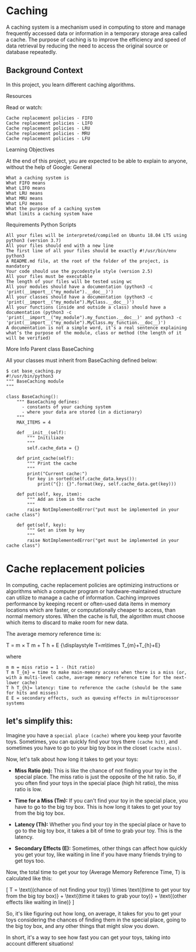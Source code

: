 # Caching
A caching system is a mechanism used in computing to store and manage frequently accessed data or information in a temporary storage area called a cache. The purpose of caching is to improve the efficiency and speed of data retrieval by reducing the need to access the original source or database repeatedly.

## Background Context

In this project, you learn different caching algorithms.

Resources

Read or watch:

    Cache replacement policies - FIFO
    Cache replacement policies - LIFO
    Cache replacement policies - LRU
    Cache replacement policies - MRU
    Cache replacement policies - LFU

Learning Objectives

At the end of this project, you are expected to be able to explain to anyone, without the help of Google:
General

    What a caching system is
    What FIFO means
    What LIFO means
    What LRU means
    What MRU means
    What LFU means
    What the purpose of a caching system
    What limits a caching system have

Requirements
Python Scripts

    All your files will be interpreted/compiled on Ubuntu 18.04 LTS using python3 (version 3.7)
    All your files should end with a new line
    The first line of all your files should be exactly #!/usr/bin/env python3
    A README.md file, at the root of the folder of the project, is mandatory
    Your code should use the pycodestyle style (version 2.5)
    All your files must be executable
    The length of your files will be tested using wc
    All your modules should have a documentation (python3 -c 'print(__import__("my_module").__doc__)')
    All your classes should have a documentation (python3 -c 'print(__import__("my_module").MyClass.__doc__)')
    All your functions (inside and outside a class) should have a documentation (python3 -c 'print(__import__("my_module").my_function.__doc__)' and python3 -c 'print(__import__("my_module").MyClass.my_function.__doc__)')
    A documentation is not a simple word, it’s a real sentence explaining what’s the purpose of the module, class or method (the length of it will be verified)

More Info
Parent class BaseCaching

All your classes must inherit from BaseCaching defined below:
```
$ cat base_caching.py
#!/usr/bin/python3
""" BaseCaching module
"""

class BaseCaching():
    """ BaseCaching defines:
      - constants of your caching system
      - where your data are stored (in a dictionary)
    """
    MAX_ITEMS = 4

    def __init__(self):
        """ Initiliaze
        """
        self.cache_data = {}

    def print_cache(self):
        """ Print the cache
        """
        print("Current cache:")
        for key in sorted(self.cache_data.keys()):
            print("{}: {}".format(key, self.cache_data.get(key)))

    def put(self, key, item):
        """ Add an item in the cache
        """
        raise NotImplementedError("put must be implemented in your cache class")

    def get(self, key):
        """ Get an item by key
        """
        raise NotImplementedError("get must be implemented in your cache class")
```

# Cache replacement policies

In computing, cache replacement policies are optimizing instructions or algorithms which a computer program or hardware-maintained structure can utilize to manage a cache of information. Caching improves performance by keeping recent or often-used data items in memory locations which are faster, or computationally cheaper to access, than normal memory stores. When the cache is full, the algorithm must choose which items to discard to make room for new data.

The average memory reference time is:

T = m × T m + T h + E {\displaystyle T=m\times T_{m}+T_{h}+E}

where

    m m = miss ratio = 1 - (hit ratio)
    T m T_{m} = time to make main-memory access when there is a miss (or, with a multi-level cache, average memory reference time for the next-lower cache)
    T h T_{h}= latency: time to reference the cache (should be the same for hits and misses)
    E E = secondary effects, such as queuing effects in multiprocessor systems


## let's simplify this:

Imagine you have a `special place (cache)` where you keep your favorite toys. Sometimes, you can quickly find your toys there `(cache hit)`, and sometimes you have to go to your big toy box in the closet `(cache miss)`.

Now, let's talk about how long it takes to get your toys:

- **Miss Ratio (m):** This is like the chance of not finding your toy in the special place. The miss ratio is just the opposite of the hit ratio. So, if you often find your toys in the special place (high hit ratio), the miss ratio is low.

- **Time for a Miss (Tm):** If you can't find your toy in the special place, you have to go to the big toy box. This is how long it takes to get your toy from the big toy box.

- **Latency (Th):** Whether you find your toy in the special place or have to go to the big toy box, it takes a bit of time to grab your toy. This is the latency.

- **Secondary Effects (E):** Sometimes, other things can affect how quickly you get your toy, like waiting in line if you have many friends trying to get toys too.

Now, the total time to get your toy (Average Memory Reference Time, T) is calculated like this:

\[ T = \text{(chance of not finding your toy)} \times \text{(time to get your toy from the big toy box)} + \text{(time it takes to grab your toy)} + \text{(other effects like waiting in line)} \]

So, it's like figuring out how long, on average, it takes for you to get your toys considering the chances of finding them in the special place, going to the big toy box, and any other things that might slow you down.

In short, it's a way to see how fast you can get your toys, taking into account different situations!
